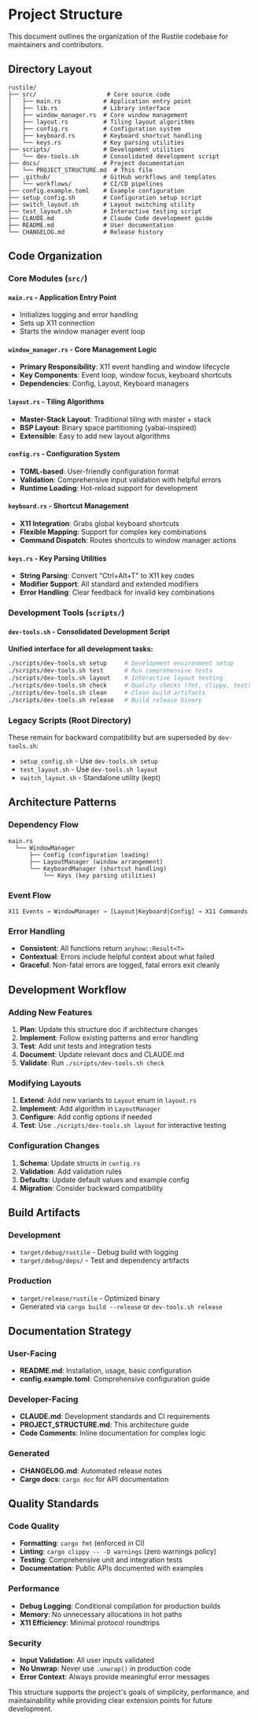 # Project Structure

This document outlines the organization of the Rustile codebase for maintainers and contributors.

## Directory Layout

```
rustile/
├── src/                    # Core source code
│   ├── main.rs            # Application entry point
│   ├── lib.rs             # Library interface
│   ├── window_manager.rs  # Core window management
│   ├── layout.rs          # Tiling layout algorithms
│   ├── config.rs          # Configuration system
│   ├── keyboard.rs        # Keyboard shortcut handling  
│   └── keys.rs            # Key parsing utilities
├── scripts/               # Development utilities
│   └── dev-tools.sh       # Consolidated development script
├── docs/                  # Project documentation
│   └── PROJECT_STRUCTURE.md  # This file
├── .github/               # GitHub workflows and templates
│   └── workflows/         # CI/CD pipelines
├── config.example.toml    # Example configuration
├── setup_config.sh        # Configuration setup script
├── switch_layout.sh       # Layout switching utility
├── test_layout.sh         # Interactive testing script
├── CLAUDE.md              # Claude Code development guide
├── README.md              # User documentation
└── CHANGELOG.md           # Release history
```

## Code Organization

### Core Modules (`src/`)

#### `main.rs` - Application Entry Point
- Initializes logging and error handling
- Sets up X11 connection
- Starts the window manager event loop

#### `window_manager.rs` - Core Management Logic
- **Primary Responsibility**: X11 event handling and window lifecycle
- **Key Components**: Event loop, window focus, keyboard shortcuts
- **Dependencies**: Config, Layout, Keyboard managers

#### `layout.rs` - Tiling Algorithms
- **Master-Stack Layout**: Traditional tiling with master + stack
- **BSP Layout**: Binary space partitioning (yabai-inspired)
- **Extensible**: Easy to add new layout algorithms

#### `config.rs` - Configuration System
- **TOML-based**: User-friendly configuration format
- **Validation**: Comprehensive input validation with helpful errors
- **Runtime Loading**: Hot-reload support for development

#### `keyboard.rs` - Shortcut Management
- **X11 Integration**: Grabs global keyboard shortcuts
- **Flexible Mapping**: Support for complex key combinations
- **Command Dispatch**: Routes shortcuts to window manager actions

#### `keys.rs` - Key Parsing Utilities
- **String Parsing**: Convert "Ctrl+Alt+T" to X11 key codes
- **Modifier Support**: All standard and extended modifiers
- **Error Handling**: Clear feedback for invalid key combinations

### Development Tools (`scripts/`)

#### `dev-tools.sh` - Consolidated Development Script
**Unified interface for all development tasks:**

```bash
./scripts/dev-tools.sh setup     # Development environment setup
./scripts/dev-tools.sh test      # Run comprehensive tests
./scripts/dev-tools.sh layout    # Interactive layout testing
./scripts/dev-tools.sh check     # Quality checks (fmt, clippy, test)
./scripts/dev-tools.sh clean     # Clean build artifacts
./scripts/dev-tools.sh release   # Build release binary
```

### Legacy Scripts (Root Directory)
These remain for backward compatibility but are superseded by `dev-tools.sh`:

- `setup_config.sh` - Use `dev-tools.sh setup`
- `test_layout.sh` - Use `dev-tools.sh layout`  
- `switch_layout.sh` - Standalone utility (kept)

## Architecture Patterns

### Dependency Flow
```
main.rs
  └── WindowManager
      ├── Config (configuration loading)
      ├── LayoutManager (window arrangement)
      └── KeyboardManager (shortcut handling)
          └── Keys (key parsing utilities)
```

### Event Flow
```
X11 Events → WindowManager → [Layout|Keyboard|Config] → X11 Commands
```

### Error Handling
- **Consistent**: All functions return `anyhow::Result<T>`
- **Contextual**: Errors include helpful context about what failed
- **Graceful**: Non-fatal errors are logged, fatal errors exit cleanly

## Development Workflow

### Adding New Features
1. **Plan**: Update this structure doc if architecture changes
2. **Implement**: Follow existing patterns and error handling
3. **Test**: Add unit tests and integration tests
4. **Document**: Update relevant docs and CLAUDE.md
5. **Validate**: Run `./scripts/dev-tools.sh check`

### Modifying Layouts
1. **Extend**: Add new variants to `Layout` enum in `layout.rs`
2. **Implement**: Add algorithm in `LayoutManager`
3. **Configure**: Add config options if needed
4. **Test**: Use `./scripts/dev-tools.sh layout` for interactive testing

### Configuration Changes
1. **Schema**: Update structs in `config.rs`
2. **Validation**: Add validation rules
3. **Defaults**: Update default values and example config
4. **Migration**: Consider backward compatibility

## Build Artifacts

### Development
- `target/debug/rustile` - Debug build with logging
- `target/debug/deps/` - Test and dependency artifacts

### Production  
- `target/release/rustile` - Optimized binary
- Generated via `cargo build --release` or `dev-tools.sh release`

## Documentation Strategy

### User-Facing
- **README.md**: Installation, usage, basic configuration
- **config.example.toml**: Comprehensive configuration guide

### Developer-Facing  
- **CLAUDE.md**: Development standards and CI requirements
- **PROJECT_STRUCTURE.md**: This architecture guide
- **Code Comments**: Inline documentation for complex logic

### Generated
- **CHANGELOG.md**: Automated release notes
- **Cargo docs**: `cargo doc` for API documentation

## Quality Standards

### Code Quality
- **Formatting**: `cargo fmt` (enforced in CI)
- **Linting**: `cargo clippy -- -D warnings` (zero warnings policy)  
- **Testing**: Comprehensive unit and integration tests
- **Documentation**: Public APIs documented with examples

### Performance
- **Debug Logging**: Conditional compilation for production builds
- **Memory**: No unnecessary allocations in hot paths
- **X11 Efficiency**: Minimal protocol roundtrips

### Security
- **Input Validation**: All user inputs validated
- **No Unwrap**: Never use `.unwrap()` in production code
- **Error Context**: Always provide meaningful error messages

This structure supports the project's goals of simplicity, performance, and maintainability while providing clear extension points for future development.